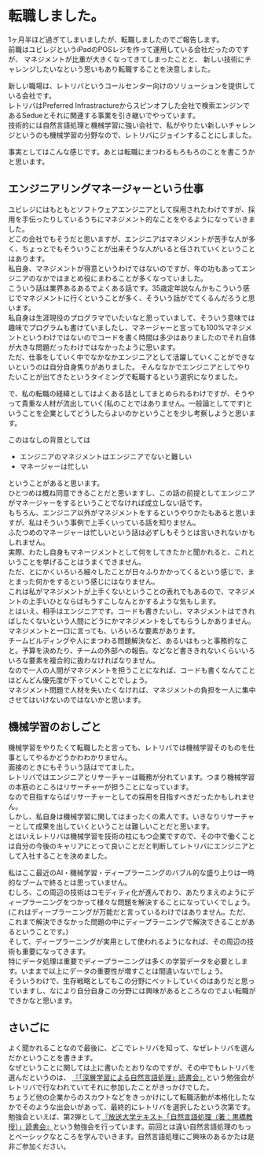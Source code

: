 # 転職しました。

1ヶ月半ほど過ぎてしまいましたが、転職しましたのでご報告します。  
前職はユビレジというiPadのPOSレジを作って運用している会社だったのですが、
マネジメントが比重が大きくなってきてしまったことと、
新しい技術にチャレンジしたいなという思いもあり転職することを決意しました。

新しい職場は、レトリバというコールセンター向けのソリューションを提供している会社です。  
レトリバはPreferred Infrastractureからスピンオフした会社で検索エンジンであるSedueとそれに関連する事業を引き継いでやっています。  
技術的には自然言語処理と機械学習に強い会社で、私がやりたい新しいチャレンジというのも機械学習の分野なので、レトリバにジョインすることにしました。

事実としてはこんな感じです。あとは転職にまつわるもろもろのことを書こうかと思います。

## エンジニアリングマネージャーという仕事

ユビレジにはもともとソフトウェアエンジニアとして採用されたわけですが、採用を手伝ったりしているうちにマネジメント的なことをやるようになっていきました。  
どこの会社でもそうだと思いますが、エンジニアはマネジメントが苦手な人が多く、ちょっとでもそういうことが出来そうな人がいると任されていくということはあります。  
私自身、マネジメントが得意というわけではないのですが、年の功もあってエンジニアのなかではまとめ役にまわることが多くなっていました。  
こういう話は業界あるあるでよくある話です。35歳定年説なんかもこういう感じでマネジメントに行くということが多く、そういう話がでてくるんだろうと思います。  
私自身は生涯現役のプログラマでいたいなと思っていまして、そういう意味では趣味でプログラムも書けていましたし、マネージャーと言っても100%マネジメントというわけではないのでコードを書く時間は多少はありましたのでそれ自体が大きな問題だったわけではなかったように思います。  
ただ、仕事をしていく中でなかなかエンジニアとして活躍していくことができないというのは自分自身焦りがありました。
そんななかでエンジニアとしてやりたいことが出てきたというタイミングで転職するという選択になりました。

で、私の転職の経緯としてはよくある話としてまとめられるわけですが、そうやって貴重な人材が流出していく(私のことではありません。一般論としてです)ということを企業としてどうしたらよいのかということを少し考察しようと思います。

このはなしの背景としては

* エンジニアのマネジメントはエンジニアでないと難しい
* マネージャーは忙しい

ということがあると思います。  
ひとつめは概ね同意できることだと思いますし、この話の前提としてエンジニアがマネージャーをするということでなければ成立しない話です。  
もちろん、エンジニア以外がマネジメントをするというやりかたもあると思いますが、私はそういう事例で上手くいっている話を知りません。  
ふたつめのマネージャーは忙しいという話は必ずしもそうとは言いきれないかもしれません。  
実際、わたし自身もマネージメントとして何をしてきたかと聞かれると、これということを挙げることはうまくできません。  
ただ、とにかくいろいろ細々したことが日々ふりかかってくるという感じで、まとまった何かをするという感じにはなりません。  
これは私がマネジメントが上手くないということの表れでもあるので、マネジメントの上手いひとならばもうすこしなんとかするような気もします。  
とはいえ、相手はエンジニアです。コードも書きたいし、マネジメントはできればしたくないという人間にどうにかマネジメントをしてもらうしかありません。  
マネジメントと一口に言っても、いろいろな要素があります。  
チームビルディングや人にまつわる問題解決など、あるいはもっと事務的なこと。予算を決めたり、チームの外部への報告。などなど書ききれないくらいいろいろな要素を複合的に扱わなければなりません。  
なので一人の人間がマネジメントを担うことになれば、コードも書くなんてことはどんどん優先度が下っていくことでしょう。  
マネジメント問題で人材を失いたくなければ、マネジメントの負担を一人に集中させてはいけないのではないかと思います。

## 機械学習のおしごと

機械学習をやりたくて転職したと言っても、レトリバでは機械学習そのものを仕事としてやるかどうかわわかりません。  
面接のときにもそういう話はでてました。  
レトリバではエンジニアとリサーチャーは職務が分れています。つまり機械学習の本筋のところはリサーチャーが担うことになっています。  
なので目指すならばリサーチャーとしての採用を目指すべきだったかもしれません。  
しかし、私自身は機械学習に関してはまったくの素人です。いきなりリサーチャーとして成果を出していくということは難しいことだと思います。  
とはいえレトリバは機械学習を技術の柱にもつ企業ですので、その中で働くことは自分の今後のキャリアにとって良いことだと判断してレトリバにエンジニアとして入社することを決めました。

私はここ最近のAI・機械学習・ディープラーニングのバブル的な盛り上りは一時的なブームで終るとは思っていません。  
むしろ、この周辺の技術はコモディティ化が進んでおり、あたりまえのようにディープラーニングをつかって様々な問題を解決することになっていくでしょう。
(これはディープラーニングが万能だと言っているわけではありません。ただ、これまで解決できなかった問題の中にディープラーニングで解決できることがあるということです。)  
そして、ディープラーニングが実用として使われるようになれば、その周辺の技術も重要になってきます。  
特にデータ処理は重要でディープラーニングは多くの学習データを必要とします。いままで以上にデータの重要性が増すことは間違いないでしょう。  
そういうわけで、生存戦略としてもこの分野にベットしていくのはありだと思っていますし、なにより自分自身この分野には興味があるところなのでよい転職ができかなと思います。

## さいごに

よく聞かれることなので最後に、どこでレトリバを知って、なぜレトリバを選んだかということを書きます。  
なぜということに関しては上に書いたとおりなのですが、その中でもレトリバを選んだというのは、
[『「深層学習による自然言語処理」読書会』](https://retrieva.connpass.com/event/59886/)という勉強会がレトリバで行なわれていてそれに参加したことがきっかけでした。  
ちょうど他の企業からのスカウトなどをきっかけにして転職活動が本格化したなかでそのような出会いがあって、最終的にレトリバを選択したという次第です。  
勉強会といえば、第2弾として[『放送大学テキスト「自然言語処理（著：黒橋教授）」読書会』](https://retrieva.connpass.com/event/74107/)という勉強会を行っています。前回とは違い自然言語処理のもっとベーシックなところを学んでいきます。自然言語処理にご興味のあるかたは是非ご参加ください。

